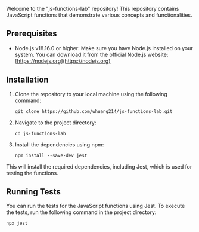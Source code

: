Welcome to the "js-functions-lab" repository! This repository contains JavaScript functions that demonstrate various concepts and functionalities.

## Prerequisites

- Node.js v18.16.0 or higher: Make sure you have Node.js installed on your system. You can download it from the official Node.js website: [https://nodejs.org](https://nodejs.org)

## Installation

1. Clone the repository to your local machine using the following command:

   ```
   git clone https://github.com/whuang214/js-functions-lab.git
   ```
   
2. Navigate to the project directory:

   ```
   cd js-functions-lab
   ```
   
3. Install the dependencies using npm:

   ```
   npm install --save-dev jest
   ```

This will install the required dependencies, including Jest, which is used for testing the functions.

## Running Tests

You can run the tests for the JavaScript functions using Jest. To execute the tests, run the following command in the project directory:

   ```
   npx jest
   ```
